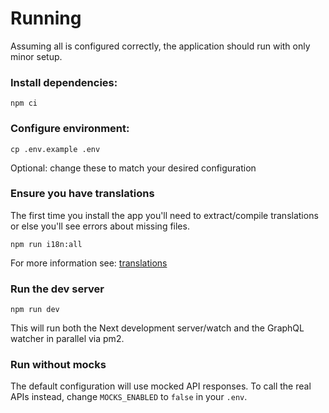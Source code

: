 # Running

Assuming all is configured correctly, the application should run with only minor
setup.

### Install dependencies:

```shell
npm ci
```

### Configure environment:

```shell
cp .env.example .env
```

Optional: change these to match your desired configuration

### Ensure you have translations

The first time you install the app you'll need to extract/compile translations
or else you'll see errors about missing files.

```shell
npm run i18n:all
```

For more information see: [translations](i18n.md)

### Run the dev server

```shell
npm run dev
```

This will run both the Next development server/watch and the GraphQL watcher in
parallel via pm2.

### Run without mocks

The default configuration will use mocked API responses. To call the real APIs
instead, change `MOCKS_ENABLED` to `false` in your `.env`.

